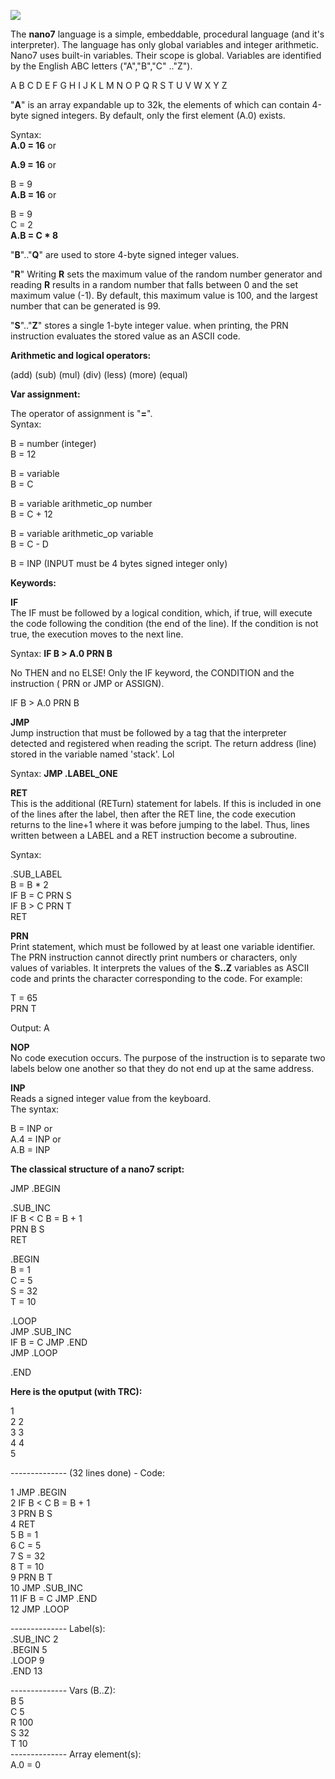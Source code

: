 ![](nano7.gif)

The **nano7** language is a simple, embeddable,  procedural language (and it's interpreter). The language has only global variables and integer arithmetic. Nano7 uses built-in variables. 
Their scope is global. Variables are identified by the English ABC letters ("A","B","C" .."Z").

A B C D E F G H I J K L M N O P Q R S T U V W X Y Z

"**A**" is an array expandable up to 32k, the elements of which can contain 4-byte signed integers. By default, only the first element (A.0) exists.

Syntax:   
**A.0 = 16** or 
  
**A.9 = 16** or  
  
B = 9  
**A.B = 16** or 

B = 9  
C = 2  
**A.B = C * 8**

"**B**".."**Q**" are used to store 4-byte signed integer values.

"**R**" Writing **R** sets the maximum value of the random number generator and reading **R** results in a random number that falls between 0 and the set maximum value (-1). 
By default, this maximum value is 100, and the largest number that can be generated is 99.

"**S**".."**Z**" stores a single 1-byte integer value. when printing, the PRN instruction evaluates the stored value as an ASCII code.

**Arithmetic and logical operators:**  

 (add) 
 (sub) 
 (mul) 
 (div) 
 (less) 
 (more) 
 (equal)

**Var assignment:**  

The operator of assignment is "**=**".  
Syntax:

B = number (integer)  
B = 12

B = variable  
B = C

B = variable arithmetic_op number  
B = C + 12  

B = variable arithmetic_op variable  
B = C - D  

B = INP (INPUT must be 4 bytes signed integer only)  

**Keywords:**

**IF**   
The IF must be followed by a logical condition, which, if true, will execute the code following the condition (the end of the line). If the condition is not true, the execution moves to the next line.

Syntax:  **IF B > A.0 PRN B**

No THEN and no ELSE! 
Only the IF keyword, the CONDITION and the instruction ( PRN or JMP or ASSIGN).

IF B > A.0 PRN B

**JMP**  
Jump instruction that must be followed by a tag that the interpreter detected and registered when reading the script. The return address (line) stored in the variable named 'stack'. Lol

Syntax: **JMP .LABEL_ONE**  

**RET**  
This is the additional (RETurn) statement for labels. If this is included in one of the lines after the label, then after the RET line, the code execution returns to the line+1 where it was before jumping to the label. Thus, lines written between a LABEL and a RET instruction become a subroutine.  

Syntax:

.SUB_LABEL  
B = B * 2  
IF B = C PRN S  
IF B > C PRN T  
RET  

**PRN**  
Print statement, which must be followed by at least one variable identifier. The PRN instruction cannot directly print numbers or characters, only values ​​of variables. It interprets the values ​​of the **S..Z** variables as ASCII code and prints the character corresponding to the code. For example:

T = 65   
PRN T

Output: A

**NOP**  
No code execution occurs. The purpose of the instruction is to separate two labels below one another so that they do not end up at the same address.

**INP**  
Reads a signed integer value from the keyboard.  
The syntax:

B = INP or   
A.4 = INP or   
A.B = INP  
  

**The classical structure of a nano7 script:**  

JMP .BEGIN

.SUB_INC   
 IF B < C B = B + 1   
 PRN B S   
 RET  

.BEGIN   
 B = 1  
 C = 5   
 S = 32  
 T = 10  
   
.LOOP   
 JMP .SUB_INC   
 IF B = C JMP .END  
 JMP .LOOP
  
.END  
  
**Here is the oputput (with TRC):**  

1  
2 2  
3 3  
4 4  
5  
  
-------------- (32 lines done) - Code:  
  
1 JMP .BEGIN  
2 IF B < C B = B + 1  
3 PRN B S  
4 RET  
5 B = 1  
6 C = 5  
7 S = 32  
8 T = 10  
9 PRN B T  
10 JMP .SUB_INC  
11 IF B = C JMP .END  
12 JMP .LOOP  
  
-------------- Label(s):  
.SUB_INC 2  
.BEGIN  5  
.LOOP 9  
.END 13  
  
-------------- Vars (B..Z):  
B 5  
C 5  
R 100  
S 32  
T 10  
-------------- Array element(s):  
A.0 = 0

